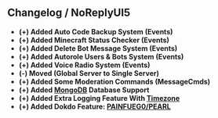 ## Changelog / NoReplyUI5
- **(+) Added Auto Code Backup System (Events)**
- **(+) Added Minecraft Status Checker (Events)**
- **(+) Added Delete Bot Message System (Events)**
- **(+) Added Autorole Users & Bots System (Events)**
- **(+) Added Voice Radio System (Events)**
- **(-) Moved (Global Server to Single Server)**
- **(+) Added Some Moderation Commands (MessageCmds)**
- **(+) Added [MongoDB](https://www.mongodb.com) Database Support**
- **(+) Added Extra Logging Feature With [Timezone](https://npmjs.org/package/moment-timezone)**
- **(+) Added Dokdo Feature: [PAINFUEG0/PEARL]( https://github.com/painfuego/pearl/tree/main/dokdo)**
